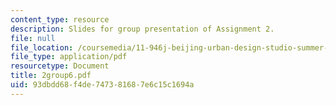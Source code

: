 ```yaml
---
content_type: resource
description: Slides for group presentation of Assignment 2.
file: null
file_location: /coursemedia/11-946j-beijing-urban-design-studio-summer-2004/93dbdd68f4de747381687e6c15c1694a_2group6.pdf
file_type: application/pdf
resourcetype: Document
title: 2group6.pdf
uid: 93dbdd68-f4de-7473-8168-7e6c15c1694a
---
```

